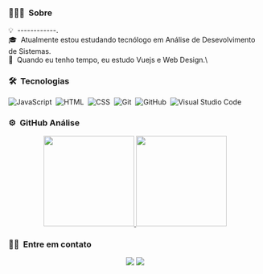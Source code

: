 
<!-- ## 👋 &nbsp;Hey there! I'm Aditya -->

### 👨🏻‍💻 &nbsp;Sobre

💡 &nbsp;------------.\
🎓 &nbsp;Atualmente estou estudando tecnólogo em Análise de Desevolvimento de Sistemas.\
🌱 &nbsp;Quando eu tenho tempo, eu estudo Vuejs e Web Design.\

### 🛠 &nbsp;Tecnologias

![JavaScript](https://img.shields.io/badge/-JavaScript-05122A?style=flat&logo=javascript)&nbsp;
![HTML](https://img.shields.io/badge/-HTML-05122A?style=flat&logo=HTML5)&nbsp;
![CSS](https://img.shields.io/badge/-CSS-05122A?style=flat&logo=CSS3&logoColor=1572B6)&nbsp;
![Git](https://img.shields.io/badge/-Git-05122A?style=flat&logo=git)&nbsp;
![GitHub](https://img.shields.io/badge/-GitHub-05122A?style=flat&logo=github)&nbsp;
![Visual Studio Code](https://img.shields.io/badge/-Visual%20Studio%20Code-05122A?style=flat&logo=visual-studio-code&logoColor=007ACC)&nbsp;



### ⚙️ &nbsp;GitHub Análise

<p align="center">
<a href="https://github.com/AVS1508">
  <img height="180em" src="https://github-readme-stats-eight-theta.vercel.app/api?username=Pbluer&show_icons=true&theme=algolia&include_all_commits=true&count_private=true"/>
  <img height="180em" src="https://github-readme-stats-eight-theta.vercel.app/api/top-langs/?username=Pbluer&layout=compact&langs_count=8&theme=algolia"/>
</a>
</p>

### 🤝🏻 &nbsp;Entre em contato

  <p align="center">
  <a href="https://www.linkedin.com/in/ramonvasconcelos4285/"><img src="https://img.shields.io/badge/-Aditya%20Vikram%20Singh-0077B5?style=flat&logo=Linkedin&logoColor=white"/></a>
  <a href="mailto:ramonpvlima2@hotmail.com"><img src="https://img.shields.io/badge/-avsingh@umass.edu-D14836?style=flat&logo=Gmail&logoColor=white"/></a>
</p>
